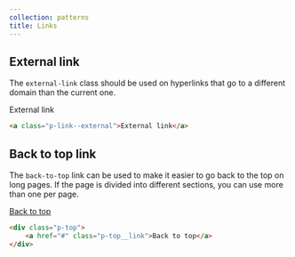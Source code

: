 ```yaml
---
collection: patterns
title: Links
---
```


## External link

The `external-link` class should be used on hyperlinks that go to a different domain than the current one.

<a class="p-link--external">External link</a>

```html
<a class="p-link--external">External link</a>
```

## Back to top link

The `back-to-top` link can be used to make it easier to go back to the top on long pages. If the page is divided into different sections, you can use more than one per page.

<div class="p-top">
    <a href="#" class="p-top__link">Back to top</a>
</div>

```html
<div class="p-top">
    <a href="#" class="p-top__link">Back to top</a>
</div>
```
